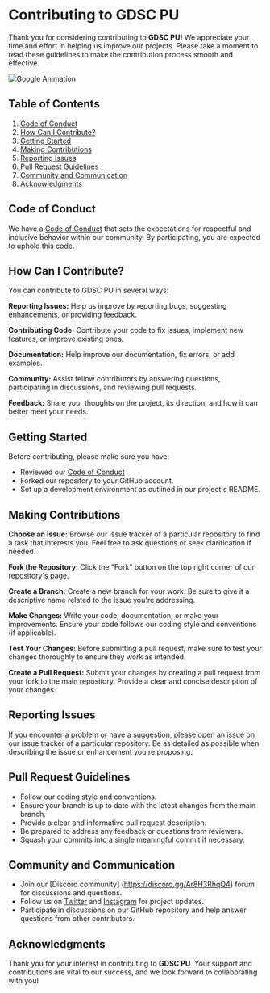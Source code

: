 # Contributing to GDSC PU

Thank you for considering contributing to **GDSC PU!** We appreciate your time and effort in helping us improve our projects. Please take a moment to read these guidelines to make the contribution process smooth and effective.

![Google Animation](https://media.giphy.com/media/5NPhdqmyRxn8I/giphy.gif)

## Table of Contents

1. [Code of Conduct](#code-of-conduct)
2. [How Can I Contribute?](#how-can-i-contribute)
3. [Getting Started](#getting-started)
4. [Making Contributions](#making-contributions)
5. [Reporting Issues](#reporting-issues)
6. [Pull Request Guidelines](#pull-request-guidelines)
7. [Community and Communication](#community-and-communication)
8. [Acknowledgments](#acknowledgments)

## Code of Conduct

We have a [Code of Conduct](https://github.com/GDSCParulUniversity/.github/blob/main/CODE_OF_CONDUCT.md) that sets the expectations for respectful and inclusive behavior within our community. By participating, you are expected to uphold this code.

## How Can I Contribute?

You can contribute to GDSC PU in several ways:

**Reporting Issues:** Help us improve by reporting bugs, suggesting enhancements, or providing feedback.

**Contributing Code:** Contribute your code to fix issues, implement new features, or improve existing ones.

**Documentation:** Help improve our documentation, fix errors, or add examples.

**Community:** Assist fellow contributors by answering questions, participating in discussions, and reviewing pull requests.

**Feedback:** Share your thoughts on the project, its direction, and how it can better meet your needs.

## Getting Started

Before contributing, please make sure you have:

* Reviewed our [Code of Conduct](#code-of-conduct)
* Forked our repository to your GitHub account.
* Set up a development environment as outlined in our project's README.

## Making Contributions

**Choose an Issue:** Browse our issue tracker of a particular repository to find a task that interests you. Feel free to ask questions or seek clarification if needed.

**Fork the Repository:** Click the "Fork" button on the top right corner of our repository's page.

**Create a Branch:** Create a new branch for your work. Be sure to give it a descriptive name related to the issue you're addressing.

**Make Changes:** Write your code, documentation, or make your improvements. Ensure your code follows our coding style and conventions (if applicable).

**Test Your Changes:** Before submitting a pull request, make sure to test your changes thoroughly to ensure they work as intended.

**Create a Pull Request:** Submit your changes by creating a pull request from your fork to the main repository. Provide a clear and concise description of your changes.

## Reporting Issues

If you encounter a problem or have a suggestion, please open an issue on our issue tracker of a particular repository. Be as detailed as possible when describing the issue or enhancement you're proposing.

## Pull Request Guidelines

* Follow our coding style and conventions.
* Ensure your branch is up to date with the latest changes from the main branch.
* Provide a clear and informative pull request description.
* Be prepared to address any feedback or questions from reviewers.
* Squash your commits into a single meaningful commit if necessary.

## Community and Communication

- Join our [Discord community] (https://discord.gg/Ar8H3RhqQ4) forum for discussions and questions.
- Follow us on [Twitter](https://twitter.com/gdsc_pu) and [Instagram](https://www.instagram.com/gdsc_pu/) for project updates.
- Participate in discussions on our GitHub repository and help answer questions from other contributors.

## Acknowledgments

Thank you for your interest in contributing to **GDSC PU**. Your support and contributions are vital to our success, and we look forward to collaborating with you!
